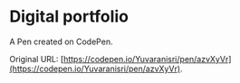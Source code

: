 # Digital portfolio

A Pen created on CodePen.

Original URL: [https://codepen.io/Yuvaranisri/pen/azvXyVr](https://codepen.io/Yuvaranisri/pen/azvXyVr).

